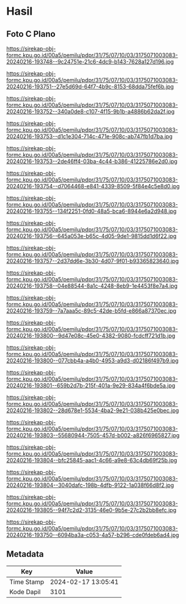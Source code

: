 # Hasil

## Foto C Plano

https://sirekap-obj-formc.kpu.go.id/00a5/pemilu/pdpr/31/75/07/10/03/3175071003083-20240216-193748--9c24751e-21c6-4dc9-b143-7628a127d196.jpg

https://sirekap-obj-formc.kpu.go.id/00a5/pemilu/pdpr/31/75/07/10/03/3175071003083-20240216-193751--27e5d69d-64f7-4b9c-8153-68dda75fef6b.jpg

https://sirekap-obj-formc.kpu.go.id/00a5/pemilu/pdpr/31/75/07/10/03/3175071003083-20240216-193752--340a0de8-c107-4f15-9b1b-a4886b62da2f.jpg

https://sirekap-obj-formc.kpu.go.id/00a5/pemilu/pdpr/31/75/07/10/03/3175071003083-20240216-193753--d1c1e304-714c-471e-908c-ab747fb1d7ba.jpg

https://sirekap-obj-formc.kpu.go.id/00a5/pemilu/pdpr/31/75/07/10/03/3175071003083-20240216-193753--2de46ff4-03ba-4c44-b386-41225786e2d0.jpg

https://sirekap-obj-formc.kpu.go.id/00a5/pemilu/pdpr/31/75/07/10/03/3175071003083-20240216-193754--d7064468-e841-4339-8509-5f84e4c5e8d0.jpg

https://sirekap-obj-formc.kpu.go.id/00a5/pemilu/pdpr/31/75/07/10/03/3175071003083-20240216-193755--134f2251-0fd0-48a5-bca6-8944e6a2d948.jpg

https://sirekap-obj-formc.kpu.go.id/00a5/pemilu/pdpr/31/75/07/10/03/3175071003083-20240216-193756--645a053e-b65c-4d05-9de1-9815dd1d6f22.jpg

https://sirekap-obj-formc.kpu.go.id/00a5/pemilu/pdpr/31/75/07/10/03/3175071003083-20240216-193757--2d37dd6e-3b30-4d07-9f01-b93365823640.jpg

https://sirekap-obj-formc.kpu.go.id/00a5/pemilu/pdpr/31/75/07/10/03/3175071003083-20240216-193758--04e88544-8a1c-4248-8eb9-1e4453f8e7a4.jpg

https://sirekap-obj-formc.kpu.go.id/00a5/pemilu/pdpr/31/75/07/10/03/3175071003083-20240216-193759--7a7aaa5c-89c5-42de-b5fd-e866a87370ec.jpg

https://sirekap-obj-formc.kpu.go.id/00a5/pemilu/pdpr/31/75/07/10/03/3175071003083-20240216-193800--9d47e08c-45e0-4382-9080-fcdcff721d1b.jpg

https://sirekap-obj-formc.kpu.go.id/00a5/pemilu/pdpr/31/75/07/10/03/3175071003083-20240216-193800--077cbb4a-a4b0-4953-a9d3-d02186f497b9.jpg

https://sirekap-obj-formc.kpu.go.id/00a5/pemilu/pdpr/31/75/07/10/03/3175071003083-20240216-193801--659b2d7b-215f-401a-9e29-834a4f6bde5a.jpg

https://sirekap-obj-formc.kpu.go.id/00a5/pemilu/pdpr/31/75/07/10/03/3175071003083-20240216-193802--28d678e1-5534-4ba2-9e21-038b425e0bec.jpg

https://sirekap-obj-formc.kpu.go.id/00a5/pemilu/pdpr/31/75/07/10/03/3175071003083-20240216-193803--55680944-7505-457d-b002-a826f6965827.jpg

https://sirekap-obj-formc.kpu.go.id/00a5/pemilu/pdpr/31/75/07/10/03/3175071003083-20240216-193804--bfc25845-aac1-4c66-a9e8-63c4db69f25b.jpg

https://sirekap-obj-formc.kpu.go.id/00a5/pemilu/pdpr/31/75/07/10/03/3175071003083-20240216-193804--3040dafc-198b-4dfb-9122-1a038f66d8f2.jpg

https://sirekap-obj-formc.kpu.go.id/00a5/pemilu/pdpr/31/75/07/10/03/3175071003083-20240216-193805--94f7c2d2-3135-46e0-9b5e-27c2b2bb8efc.jpg

https://sirekap-obj-formc.kpu.go.id/00a5/pemilu/pdpr/31/75/07/10/03/3175071003083-20240216-193750--6094ba3a-c053-4a57-b296-cde0fdeb6ad4.jpg


## Metadata

| Key        | Value               |
| ---------- | ------------------- |
| Time Stamp | 2024-02-17 13:05:41 |
| Kode Dapil | 3101                |



